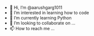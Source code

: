 - 👋 Hi, I’m @aarushgarg1011
- 👀 I’m interested in learning how to code
- 🌱 I’m currently learning Python
- 💞️ I’m looking to collaborate on ...
- 📫 How to reach me ...

<!---
aarushgarg1011/aarushgarg1011 is a ✨ special ✨ repository because its `README.md` (this file) appears on your GitHub profile.
You can click the Preview link to take a look at your changes.
--->
